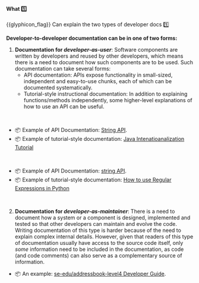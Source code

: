 <div id="title">

#### What :one:

</div>

<span id="prereqs"></span>

<span id="outcomes">{{glyphicon_flag}} Can explain the two types of developer docs :one:</span>

<div id="body">

**Developer-to-developer documentation can be in one of two forms:**

1. **Documentation for _developer-as-user_**: Software components are written by developers and reused by other developers, which means there is a need to document how such components are to be used. Such documentation can take several forms:
   * API documentation: APIs expose functionality in small-sized, independent and easy-to-use chunks, each of which can be documented systematically. 
   * Tutorial-style instructional documentation: In addition to explaining functions/methods independently, some higher-level explanations of how to use an API can be useful.
  
<tip-box>

<tabs> 
  <tab header="Java">

* :package: Example of API Documentation: [String API](http://download.oracle.com/javase/8/docs/api/).
* :package: Example of tutorial-style documentation: [Java Intenatioanalization Tutorial](https://docs.oracle.com/javase/tutorial/i18n/index.html)

  </tab>
  <tab header="Python">

* :package: Example of API Documentation: [string API](https://docs.python.org/3/library/string.html).
* :package: Example of tutorial-style documentation: [How to use Regular Expressions in Python](https://docs.python.org/3/howto/regex.html)

  </tab>
</tabs>

</tip-box>

2. **Documentation for _developer-as-maintainer_**: There is a need to document how a system or a component is designed, implemented and tested so that other developers can maintain and evolve the code. Writing documentation of this type is harder because of the need to explain complex internal details. However, given that readers of this type of documentation usually have access to the source code itself, only _some_ information need to be included in the documentation, as code (and code comments) can also serve as a complementary source of information.

<tip-box>

* :package: An example: [se-edu/addressbook-level4 Developer Guide](https://se-edu.github.io/addressbook-level4/DeveloperGuide.html#design).

</tip-box>

</div>

<div id="extras">

<include src="exercises.md" />

</div>